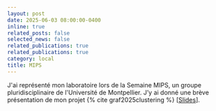 ```yaml
---
layout: post
date: 2025-06-03 08:00:00-0400
inline: true
related_posts: false
selected_news: false
related_publications: true
related_publications: true
category: local
title: MIPS
---
```

J'ai représenté mon laboratoire lors de la Semaine MIPS, un groupe pluridisciplinaire de l'Université de Montpellier. J’y ai donné une brève présentation de mon projet {% cite graf2025clustering %} [<a href="https://victorthuot.github.io/assets/pdf/slides_MIPS_june2025.pdf">Slides</a>].
